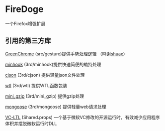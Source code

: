 # FireDoge

一个Firefox增强扩展



## 引用的第三方库

[GreenChrome](https://gitee.com/shuax/GreenChrome) (src/gesture)提供手势处理逻辑 （鸣谢[shuax](https://github.com/shuax)）

[minhook](https://github.com/TsudaKageyu/minhook) (3rd/minhook)提供快速简便的劫持处理

[cjson](https://github.com/DaveGamble/cJSON) (3rd/cjson) 提供轻量json文件处理

[wtl](https://github.com/dacci/wtl) (3rd/wtl) 提供WTL函数包装

[mini_gzip](https://github.com/shuax/mini_gzip) (3rd/mini_gzip) 提供gzip处理

[mongoose](https://github.com/cesanta/mongoose) (3rd/mongoose) 提供轻量web请求处理

[VC-LTL](https://github.com/Chuyu-Team/VC-LTL) (Shared.props) 一个基于微软VC修改的开源运行时，有效减少应用程序体积并摆脱微软运行时DLL